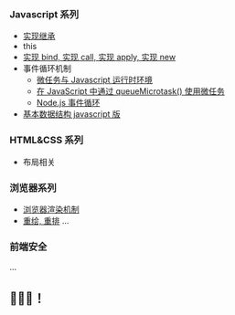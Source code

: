 ### Javascript 系列

- <a href='./scripts/寄生组合式继承.js'>实现继承</a>
- <a>this</a>
- <a href='./scripts/实现bind&apply&call&new.js'>实现 bind, 实现 call, 实现 apply, 实现 new</a>
- <a>事件循环机制</a>
  - <a href='https://developer.mozilla.org/zh-CN/docs/Web/API/HTML_DOM_API/Microtask_guide/In_depth'>微任务与 Javascript 运行时环境</a>
  - <a href='https://developer.mozilla.org/zh-CN/docs/Web/API/HTML_DOM_API/Microtask_guide'>在 JavaScript 中通过 queueMicrotask() 使用微任务</a>
  - <a href='https://nodejs.org/zh-cn/docs/guides/event-loop-timers-and-nexttick/'>Node.js 事件循环</a>
- <a href='./js-data-structures-and-algorithms/'>基本数据结构 javascript 版</a>

### HTML&CSS 系列

- <a>布局相关</a>

### 浏览器系列

- <a href="./content/浏览器渲染机制.md">浏览器渲染机制</a>
- <a href="./content/重绘与重排.md">重绘, 重排</a>
  ...

### 前端安全

...

## 🚀🚀🚀！
